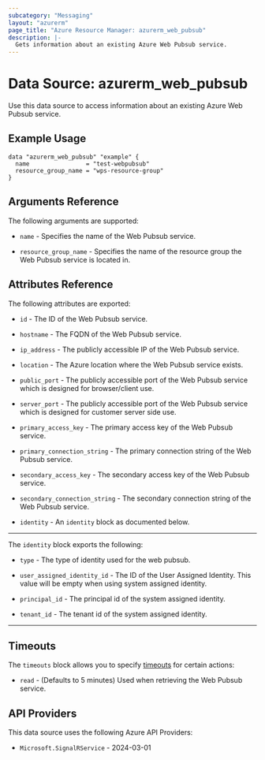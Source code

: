 ```yaml
---
subcategory: "Messaging"
layout: "azurerm"
page_title: "Azure Resource Manager: azurerm_web_pubsub"
description: |-
  Gets information about an existing Azure Web Pubsub service.
---
```


# Data Source: azurerm_web_pubsub

Use this data source to access information about an existing Azure Web Pubsub service.

## Example Usage

```hcl
data "azurerm_web_pubsub" "example" {
  name                = "test-webpubsub"
  resource_group_name = "wps-resource-group"
}
```

## Arguments Reference

The following arguments are supported:

* `name` - Specifies the name of the Web Pubsub service.

* `resource_group_name` - Specifies the name of the resource group the Web Pubsub service is located in.

## Attributes Reference

The following attributes are exported:

* `id` - The ID of the Web Pubsub service.

* `hostname` - The FQDN of the Web Pubsub service.

* `ip_address` - The publicly accessible IP of the Web Pubsub service.

* `location` - The Azure location where the Web Pubsub service exists.

* `public_port` - The publicly accessible port of the Web Pubsub service which is designed for browser/client use.

* `server_port` - The publicly accessible port of the Web Pubsub service which is designed for customer server side use.

* `primary_access_key` - The primary access key of the Web Pubsub service.

* `primary_connection_string` - The primary connection string of the Web Pubsub service.

* `secondary_access_key` - The secondary access key of the Web Pubsub service.

* `secondary_connection_string` - The secondary connection string of the Web Pubsub service.

* `identity` - An `identity` block as documented below.

---

The `identity` block exports the following:

* `type` - The type of identity used for the web pubsub.

* `user_assigned_identity_id` - The ID of the User Assigned Identity. This value will be empty when using system assigned identity.

* `principal_id` - The principal id of the system assigned identity.

* `tenant_id` - The tenant id of the system assigned identity.

---

## Timeouts

The `timeouts` block allows you to specify [timeouts](https://developer.hashicorp.com/terraform/language/resources/configure#define-operation-timeouts) for certain actions:

* `read` - (Defaults to 5 minutes) Used when retrieving the Web Pubsub service.

## API Providers
<!-- This section is generated, changes will be overwritten -->
This data source uses the following Azure API Providers:

* `Microsoft.SignalRService` - 2024-03-01
